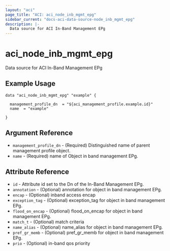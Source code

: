 ```yaml
---
layout: "aci"
page_title: "ACI: aci_node_inb_mgmt_epg"
sidebar_current: "docs-aci-data-source-node_inb_mgmt_epg"
description: |-
  Data source for ACI In-Band Management EPg
---
```


# aci_node_inb_mgmt_epg #
Data source for ACI In-Band Management EPg

## Example Usage ##

```hcl
data "aci_node_inb_mgmt_epg" "example" {

  management_profile_dn  = "${aci_management_profile.example.id}"
  name  = "example"

}
```
## Argument Reference ##
* `management_profile_dn` - (Required) Distinguished name of parent management profile object.
* `name` - (Required) name of Object in band management EPg.



## Attribute Reference

* `id` - Attribute id set to the Dn of the In-Band Management EPg.
* `annotation` - (Optional) annotation for object in band management EPg.
* `encap` - (Optional) inband access encap
* `exception_tag` - (Optional) exception_tag for object in band management EPg.
* `flood_on_encap` - (Optional) flood_on_encap for object in band management EPg.
* `match_t` - (Optional) match criteria
* `name_alias` - (Optional) name_alias for object in band management EPg.
* `pref_gr_memb` - (Optional) pref_gr_memb for object in band management EPg.
* `prio` - (Optional) in-band qos priority
